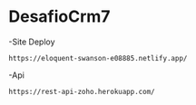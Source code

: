 <h1>DesafioCrm7</h1>

-Site Deploy 
~~~Terminal
https://eloquent-swanson-e08885.netlify.app/
~~~

-Api 
~~~Terminal
https://rest-api-zoho.herokuapp.com/
~~~
